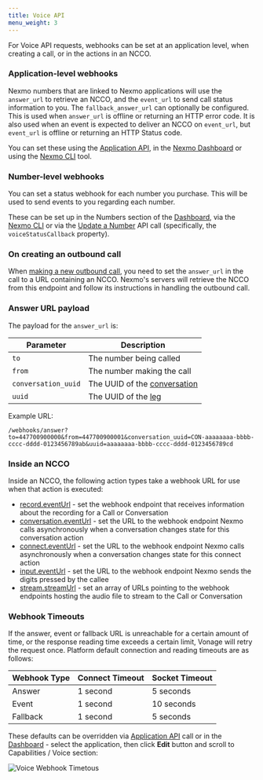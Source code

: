 ```yaml
---
title: Voice API
menu_weight: 3
---
```


For Voice API requests, webhooks can be set at an application level, when creating a call, or in the actions in an NCCO.

### Application-level webhooks

Nexmo numbers that are linked to Nexmo applications will use the `answer_url` to retrieve an NCCO, and the `event_url` to send call status information to you. The `fallback_answer_url` can optionally be configured. This is used when `answer_url` is offline or returning an HTTP error code. It is also used when an event is expected to deliver an NCCO on `event_url`, but `event_url` is offline or returning an HTTP Status code.

You can set these using the [Application API](/api/application), in the [Nexmo Dashboard](https://dashboard.nexmo.com) or using the [Nexmo CLI](https://github.com/nexmo/nexmo-cli) tool.

### Number-level webhooks

You can set a status webhook for each number you purchase. This will be used to send events to you regarding each number.

These can be set up in the Numbers section of the [Dashboard](https://dashboard.nexmo.com), via the [Nexmo CLI](https://github.com/nexmo/nexmo-cli) or via the [Update a Number](/api/developer/numbers#update-a-number) API call (specifically, the `voiceStatusCallback` property).

### On creating an outbound call

When [making a new outbound call](/voice/voice-api/code-snippets/make-an-outbound-call), you need to set the `answer_url` in the call to a URL containing an NCCO. Nexmo's servers will retrieve the NCCO from this endpoint and follow its instructions in handling the outbound call.

### Answer URL payload

The payload for the `answer_url` is:

Parameter | Description
----|----
`to` | The number being called
`from` | The number making the call
`conversation_uuid` | The UUID of the [conversation](/voice/voice-api/guides/legs-conversations)
`uuid` | The UUID of the [leg](/voice/voice-api/guides/legs-conversations)

Example URL:

```
/webhooks/answer?to=447700900000&from=447700900001&conversation_uuid=CON-aaaaaaaa-bbbb-cccc-dddd-0123456789ab&uuid=aaaaaaaa-bbbb-cccc-dddd-0123456789cd
```

### Inside an NCCO

Inside an NCCO, the following action types take a webhook URL for use when that action is executed:

* [record.eventUrl](/voice/guides/ncco-reference#record) - set the webhook endpoint that receives information about the recording for a Call or Conversation
* [conversation.eventUrl](/voice/guides/ncco-reference#conversation) - set the URL to the webhook endpoint Nexmo calls asynchronously when a conversation changes state for this conversation action
* [connect.eventUrl](/voice/guides/ncco-reference#connect) - set the URL to the webhook endpoint Nexmo calls asynchronously when a conversation changes state for this connect action
* [input.eventUrl](/voice/guides/ncco-reference#input) - set the URL to the webhook endpoint Nexmo sends the digits pressed by the callee
* [stream.streamUrl](/voice/guides/ncco-reference#stream) - set an array of URLs pointing to the webhook endpoints hosting the audio file to stream to the Call or Conversation

### Webhook Timeouts

If the answer, event or fallback URL is unreachable for a certain amount of time, or the response reading time exceeds a certain limit, Vonage will retry the request once. Platform default connection and reading timeouts are as follows:

Webhook Type | Connect Timeout | Socket Timeout
-------------|-----------------|----------------
Answer | 1 second | 5 seconds
Event | 1 second | 10 seconds
Fallback | 1 second | 5 seconds

These defaults can be overridden via [Application API](/api/application.v2#updateApplication) call or in the [Dashboard](https://dashboard.nexmo.com/applications) - select the application, then click **Edit** button and scroll to Capabilities / Voice section:

![Voice Webhook Timetous](/images/concepts/guides/db_voice_webhook_timeouts.png)